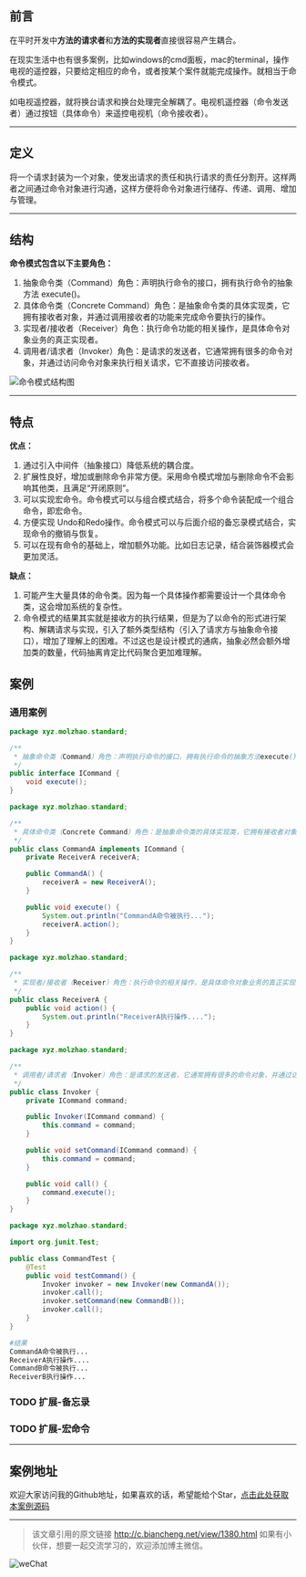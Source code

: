 ## 前言
在平时开发中**方法的请求者**和**方法的实现者**直接很容易产生耦合。

在现实生活中也有很多案例，比如windows的cmd面板，mac的terminal，操作电视的遥控器，只要给定相应的命令，或者按某个案件就能完成操作。就相当于命令模式。

如电视遥控器，就将换台请求和换台处理完全解耦了。电视机遥控器（命令发送者）通过按钮（具体命令）来遥控电视机（命令接收者）。
***

## 定义
将一个请求封装为一个对象，使发出请求的责任和执行请求的责任分割开。这样两者之间通过命令对象进行沟通，这样方便将命令对象进行储存、传递、调用、增加与管理。

***
## 结构

**命令模式包含以下主要角色：**
1. 抽象命令类（Command）角色：声明执行命令的接口，拥有执行命令的抽象方法 execute()。
2. 具体命令类（Concrete Command）角色：是抽象命令类的具体实现类，它拥有接收者对象，并通过调用接收者的功能来完成命令要执行的操作。
3. 实现者/接收者（Receiver）角色：执行命令功能的相关操作，是具体命令对象业务的真正实现者。
4. 调用者/请求者（Invoker）角色：是请求的发送者，它通常拥有很多的命令对象，并通过访问命令对象来执行相关请求，它不直接访问接收者。

![命令模式结构图](https://molzhao-pic.oss-cn-beijing.aliyuncs.com/2020-11-30/%E5%91%BD%E4%BB%A4%E6%A8%A1%E5%BC%8F%E7%BB%93%E6%9E%84%E5%9B%BE.png)
***

## 特点

**优点：**
1. 通过引入中间件（抽象接口）降低系统的耦合度。
2. 扩展性良好，增加或删除命令非常方便。采用命令模式增加与删除命令不会影响其他类，且满足“开闭原则”。
3. 可以实现宏命令。命令模式可以与组合模式结合，将多个命令装配成一个组合命令，即宏命令。
4. 方便实现 Undo和Redo操作。命令模式可以与后面介绍的备忘录模式结合，实现命令的撤销与恢复。
5. 可以在现有命令的基础上，增加额外功能。比如日志记录，结合装饰器模式会更加灵活。

**缺点：**
1. 可能产生大量具体的命令类。因为每一个具体操作都需要设计一个具体命令类，这会增加系统的复杂性。
2. 命令模式的结果其实就是接收方的执行结果，但是为了以命令的形式进行架构、解耦请求与实现，引入了额外类型结构（引入了请求方与抽象命令接口），增加了理解上的困难。不过这也是设计模式的通病，抽象必然会额外增加类的数量，代码抽离肯定比代码聚合更加难理解。

## 案例

### 通用案例

```java
package xyz.molzhao.standard;

/**
 * 抽象命令类（Command）角色：声明执行命令的接口，拥有执行命令的抽象方法execute()　
 */
public interface ICommand {
    void execute();
}
```

```java
package xyz.molzhao.standard;

/**
 * 具体命令类（Concrete Command）角色：是抽象命令类的具体实现类，它拥有接收者对象，并通过调用接收者的功能来完成命令要执行的操作
 */
public class CommandA implements ICommand {
    private ReceiverA receiverA;

    public CommandA() {
        receiverA = new ReceiverA();
    }

    public void execute() {
        System.out.println("CommandA命令被执行...");
        receiverA.action();
    }
}
```

```java
package xyz.molzhao.standard;

/**
 * 实现者/接收者（Receiver）角色：执行命令的相关操作，是具体命令对象业务的真正实现者
 */
public class ReceiverA {
    public void action() {
        System.out.println("ReceiverA执行操作....");
    }
}

```

```java
package xyz.molzhao.standard;

/**
 * 调用者/请求者（Invoker）角色：是请求的发送者，它通常拥有很多的命令对象，并通过访问命令对象来执行相关请求，它不直接访问接收者
 */
public class Invoker {
    private ICommand command;

    public Invoker(ICommand command) {
        this.command = command;
    }

    public void setCommand(ICommand command) {
        this.command = command;
    }

    public void call() {
        command.execute();
    }
}

```

```java
package xyz.molzhao.standard;

import org.junit.Test;

public class CommandTest {
    @Test
    public void testCommand() {
        Invoker invoker = new Invoker(new CommandA());
        invoker.call();
        invoker.setCommand(new CommandB());
        invoker.call();
    }
}
```

```bash
#结果
CommandA命令被执行...
ReceiverA执行操作....
CommandB命令被执行...
ReceiverB执行操作...
```

### TODO 扩展-备忘录
### TODO 扩展-宏命令

***

## 案例地址
欢迎大家访问我的Github地址，如果喜欢的话，希望能给个Star，[点击此处获取本案例源码](https://github.com/Normcorer/Command-Pattern.git)
***

> 该文章引用的原文链接 http://c.biancheng.net/view/1380.html
> 如果有小伙伴，想要一起交流学习的，欢迎添加博主微信。

![weChat](https://molzhao-pic.oss-cn-beijing.aliyuncs.com/Common/WeChat.png)